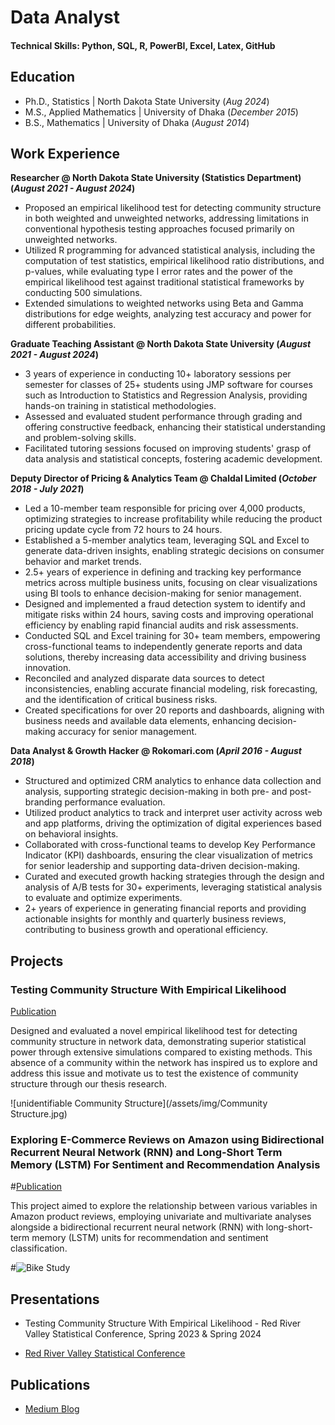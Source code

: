 # Data Analyst

#### Technical Skills: Python, SQL, R, PowerBI, Excel, Latex, GitHub

## Education
- Ph.D., Statistics         | North Dakota State University (_Aug 2024_)								       		
- M.S., Applied Mathematics	| University of Dhaka (_December 2015_)	 			        		
- B.S., Mathematics         | University of Dhaka (_August 2014_)
  
## Work Experience
**Researcher @ North Dakota State University (Statistics Department) (_August 2021 - August 2024_)**
- Proposed an empirical likelihood test for detecting community structure in both weighted and unweighted networks, addressing limitations in conventional hypothesis testing approaches focused primarily on unweighted networks.
- Utilized R programming for advanced statistical analysis, including the computation of test statistics, empirical likelihood ratio distributions, and p-values, while evaluating type I error rates and the power of the empirical likelihood test against traditional statistical frameworks by conducting 500 simulations. 
- Extended simulations to weighted networks using Beta and Gamma distributions for edge weights, analyzing test accuracy and power for different probabilities.

**Graduate Teaching Assistant @ North Dakota State University (_August 2021 - August 2024_)**
- 3 years of experience in conducting 10+ laboratory sessions
per semester for classes of 25+ students using JMP software for courses such as Introduction to Statistics and Regression Analysis, providing hands-on training in statistical methodologies.
- Assessed and evaluated student performance through grading and offering constructive feedback, enhancing their statistical understanding and problem-solving skills.
- Facilitated tutoring sessions focused on improving students' grasp of data analysis and statistical concepts, fostering academic development.

**Deputy Director of Pricing & Analytics Team @ Chaldal Limited (_October 2018 - July 2021_)**
- Led a 10-member team responsible for pricing over 4,000 products, optimizing strategies to increase profitability while reducing the product pricing update cycle from 72 hours to 24 hours.
- Established a 5-member analytics team, leveraging SQL and Excel to generate data-driven insights, enabling strategic decisions on consumer behavior and market trends.
- 2.5+ years of experience in defining and tracking key performance metrics across multiple business units, focusing on clear visualizations using BI tools to enhance decision-making for senior management.
- Designed and implemented a fraud detection system to identify and mitigate risks within 24 hours, saving costs and improving operational efficiency by enabling rapid financial audits and risk assessments.
- Conducted SQL and Excel training for 30+ team members, empowering cross-functional teams to independently generate reports and data solutions, thereby increasing data accessibility and driving business innovation.
- Reconciled and analyzed disparate data sources to detect inconsistencies, enabling accurate financial modeling, risk forecasting, and the identification of critical business risks.
- Created specifications for over 20 reports and dashboards, aligning with business needs and available data elements, enhancing decision-making accuracy for senior management.

**Data Analyst & Growth Hacker @ Rokomari.com (_April 2016 - August 2018_)**
- Structured and optimized CRM analytics to enhance data collection and analysis, supporting strategic decision-making in both pre- and post-branding performance evaluation.
- Utilized product analytics to track and interpret user activity across web and app platforms, driving the optimization of digital experiences based on behavioral insights.
- Collaborated with cross-functional teams to develop Key Performance Indicator (KPI) dashboards, ensuring the clear visualization of metrics for senior leadership and supporting data-driven decision-making.
- Curated and executed growth hacking strategies through the design and analysis of A/B tests for 30+ experiments, leveraging statistical analysis to evaluate and optimize experiments.
- 2+ years of experience in generating financial reports and providing actionable insights for monthly and quarterly business reviews, contributing to business growth and operational efficiency.
  
## Projects
### Testing Community Structure With Empirical Likelihood
[Publication]([https://www.mdpi.com/1424-8220/22/8/3048](https://www.proquest.com/dissertations-theses/testing-community-structure-with-empirical/docview/3106288393/se-2?accountid=201395))

Designed and evaluated a novel empirical likelihood test for detecting community structure in network data, demonstrating superior statistical power through extensive simulations compared to existing methods.
This absence of a community within the network has inspired us to explore and address this issue and motivate us to test the existence of community structure through our thesis research.

![unidentifiable Community Structure](/assets/img/Community Structure.jpg)

### Exploring E-Commerce Reviews on Amazon using Bidirectional Recurrent Neural Network (RNN) and Long-Short Term Memory (LSTM) For Sentiment and Recommendation Analysis
#[Publication](https://www.mdpi.com/1424-8220/22/11/4240)

This project aimed to explore the relationship between various variables in Amazon product reviews, employing univariate and multivariate analyses alongside a bidirectional recurrent neural network (RNN) with long-short-term memory (LSTM) units for recommendation and sentiment classification.

#![Bike Study](/assets/img/bike_study.jpeg)

## Presentations
- Testing Community Structure With Empirical Likelihood - Red River Valley Statistical Conference, Spring 2023 & Spring 2024

- [Red River Valley Statistical Conference](https://www.ndsu.edu/statistics/red_river_valley_statistical_conference/)

## Publications

- [Medium Blog](https://medium.com/@sharminhossain01)
